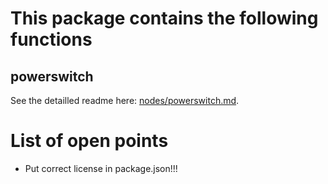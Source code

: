 # This package contains the following functions
## powerswitch
See the detailled readme here: [nodes/powerswitch.md](nodes/powerswitch.md).

# List of open points
- Put correct license in package.json!!!